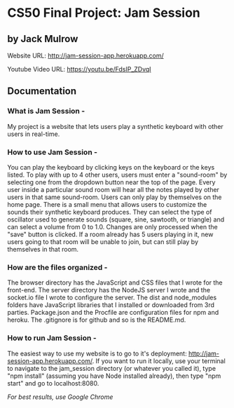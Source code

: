 # CS50 Final Project: Jam Session 
## by Jack Mulrow

Website URL: <a href="http://jam-session-app.herokuapp.com/" target="_blank">http://jam-session-app.herokuapp.com/</a>

Youtube Video URL: <a href="https://youtu.be/FdsIP_ZDvqI" target="_blank">https://youtu.be/FdsIP_ZDvqI</a>

## Documentation

### What is Jam Session -
My project is a website that lets users play a synthetic keyboard with other users in real-time. 

### How to use Jam Session -
You can play the keyboard by clicking keys on the keyboard or the keys listed. To play with up to 4 other users, users must enter a "sound-room" by selecting one from the dropdown button near the top of the page. Every user inside a particular sound room will hear all the notes played by other users in that same sound-room. Users can only play by themselves on the home page. There is a small menu that allows users to customize the sounds their synthetic keyboard produces. They can select the type of oscillator used to generate sounds (square, sine, sawtooth, or triangle) and can select a volume from 0 to 1.0. Changes are only processed when the "save" button is clicked. If a room already has 5 users playing in it, new users going to that room will be unable to join, but can still play by themselves in that room.

### How are the files organized -
The browser directory has the JavaScript and CSS files that I wrote for the front-end. The server directory has the NodeJS server I wrote and the socket.io file I wrote to configure the server. The dist and node_modules folders have JavaScript libraries that I installed or downloaded from 3rd parties. Package.json and the Procfile are configuration files for npm and heroku. The .gitignore is for github and so is the README.md.

### How to run Jam Session -
The easiest way to use my website is to go to it's deployment: http://jam-session-app.herokuapp.com/. If you want to run it locally, use your terminal to navigate to the jam_session directory 
(or whatever you called it), type "npm install" (assuming you have Node installed already), then type "npm start" and go to localhost:8080.


*For best results, use Google Chrome*
